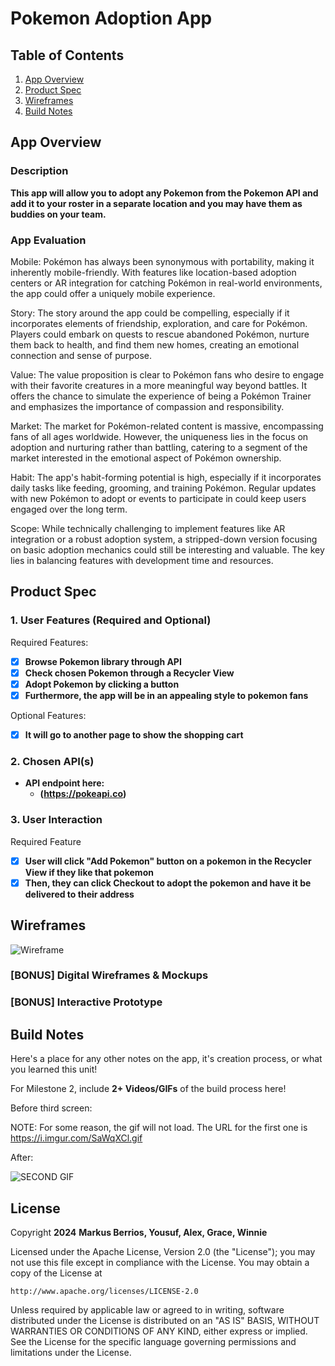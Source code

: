 # **Pokemon Adoption App**

## Table of Contents

1. [App Overview](#App-Overview)
2. [Product Spec](#Product-Spec)
3. [Wireframes](#Wireframes)
4. [Build Notes](#Build-Notes)

## App Overview

### Description 

**This app will allow you to adopt any Pokemon from the Pokemon API and add it to your roster in a separate location and you may have them as buddies on your team.**

### App Evaluation

Mobile: Pokémon has always been synonymous with portability, making it inherently mobile-friendly. With features like location-based adoption centers or AR integration for catching Pokémon in real-world environments, the app could offer a uniquely mobile experience.

Story: The story around the app could be compelling, especially if it incorporates elements of friendship, exploration, and care for Pokémon. Players could embark on quests to rescue abandoned Pokémon, nurture them back to health, and find them new homes, creating an emotional connection and sense of purpose.

Value: The value proposition is clear to Pokémon fans who desire to engage with their favorite creatures in a more meaningful way beyond battles. It offers the chance to simulate the experience of being a Pokémon Trainer and emphasizes the importance of compassion and responsibility.

Market: The market for Pokémon-related content is massive, encompassing fans of all ages worldwide. However, the uniqueness lies in the focus on adoption and nurturing rather than battling, catering to a segment of the market interested in the emotional aspect of Pokémon ownership.

Habit: The app's habit-forming potential is high, especially if it incorporates daily tasks like feeding, grooming, and training Pokémon. Regular updates with new Pokémon to adopt or events to participate in could keep users engaged over the long term.

Scope: While technically challenging to implement features like AR integration or a robust adoption system, a stripped-down version focusing on basic adoption mechanics could still be interesting and valuable. The key lies in balancing features with development time and resources.


## Product Spec

### 1. User Features (Required and Optional)

Required Features:

- [x] **Browse Pokemon library through API**
- [x] **Check chosen Pokemon through a Recycler View**
- [x] **Adopt Pokemon by clicking a button**
- [x] **Furthermore, the app will be in an appealing style to pokemon fans**

Optional Features:

- [x] **It will go to another page to show the shopping cart**


### 2. Chosen API(s)

- **API endpoint here:**
  - **(https://pokeapi.co)**


### 3. User Interaction

Required Feature

- [x] **User will click "Add Pokemon" button on a pokemon in the Recycler View if they like that pokemon**
- [x] **Then, they can click Checkout to adopt the pokemon and have it be delivered to their address**

## Wireframes

<!-- Add picture of your hand sketched wireframes in this section -->
![Wireframe](https://github.com/Grace-Shao/And101FinalProject/assets/113226931/dd8c5027-6ec2-4d80-9843-6dfeccb94b86)


### [BONUS] Digital Wireframes & Mockups

### [BONUS] Interactive Prototype

## Build Notes

Here's a place for any other notes on the app, it's creation 
process, or what you learned this unit!  

For Milestone 2, include **2+ Videos/GIFs** of the build process here!

Before third screen:

NOTE: For some reason, the gif will not load. The URL for the first one is https://i.imgur.com/SaWqXCl.gif

After:

<img src='https://i.imgur.com/p8qUTkS.gif' title='Gif2' width='' alt='SECOND GIF' />

## License

Copyright **2024** **Markus Berrios, Yousuf, Alex, Grace, Winnie**

Licensed under the Apache License, Version 2.0 (the "License");
you may not use this file except in compliance with the License.
You may obtain a copy of the License at

    http://www.apache.org/licenses/LICENSE-2.0

Unless required by applicable law or agreed to in writing, software
distributed under the License is distributed on an "AS IS" BASIS,
WITHOUT WARRANTIES OR CONDITIONS OF ANY KIND, either express or implied.
See the License for the specific language governing permissions and
limitations under the License.
